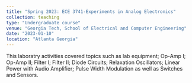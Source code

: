 ```yaml
---
title: "Spring 2023: ECE 3741-Experiments in Analog Electronics"
collection: teaching
type: "Undergraduate course"
venue: "Georgia Tech, School of Electrical and Computer Engineering"
date: "2023-01-10"
location: "Atlanta Georgia"
---
```


This laboratry activities covered topics such as lab equipment; Op-Amp I; Op-Amp II; Filter I; Filter II; Diode Circuits; Relaxation Oscillators; Linear Power with Audio Amplifier; Pulse Width Modulation as well as Switches and Sensors.

